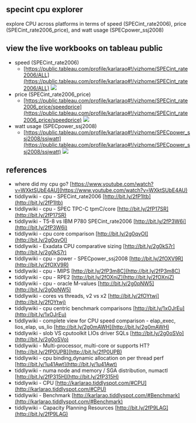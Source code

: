 
## specint cpu explorer
explore CPU across platforms in terms of speed (SPECint_rate2006), price (SPECint_rate2006_price), and watt usage (SPECpower_ssj2008)


## view the live workbooks on tableau public
- speed (SPECint_rate2006) 
	- [https://public.tableau.com/profile/karlarao#!/vizhome/SPECint_rate2006/ALL](https://public.tableau.com/profile/karlarao#!/vizhome/SPECint_rate2006/ALL)
	![](http://i.imgur.com/IWKnxZt.png)
- price (SPECint_rate2006_price)
	- [https://public.tableau.com/profile/karlarao#!/vizhome/SPECint_rate2006_price/speedprice](https://public.tableau.com/profile/karlarao#!/vizhome/SPECint_rate2006_price/speedprice)
	![](http://i.imgur.com/aqhIJwJ.png)
- watt usage (SPECpower_ssj2008)
	- [https://public.tableau.com/profile/karlarao#!/vizhome/SPECpower_ssj2008/ssjwatt](https://public.tableau.com/profile/karlarao#!/vizhome/SPECpower_ssj2008/ssjwatt)
	![](http://i.imgur.com/37TbtoC.png)


## references
- where did my cpu go? [https://www.youtube.com/watch?v=WXktSUbE4AU](https://www.youtube.com/watch?v=WXktSUbE4AU)
- tiddlywiki - cpu - SPECint_rate2006 [http://bit.ly/2fP1ltb](http://bit.ly/2fP1ltb)
- tiddlywiki - cpu - SPEC TPC-C tpmC/core [http://bit.ly/2fP17SR](http://bit.ly/2fP17SR)
- tiddlywiki - T5-8 vs IBM P780 SPECint_rate2006 [http://bit.ly/2fP3W6i](http://bit.ly/2fP3W6i)
- tiddlywiki - cpu core comparison [http://bit.ly/2g0qyOI](http://bit.ly/2g0qyOI)
- tiddlywiki - Exadata CPU comparative sizing [http://bit.ly/2g0kS7r](http://bit.ly/2g0kS7r)
- tiddlywiki - cpu - power - SPECpower_ssj2008 [http://bit.ly/2fOXV9R](http://bit.ly/2fOXV9R)
- tiddlywiki - cpu - MIPS [http://bit.ly/2fP3m8C](http://bit.ly/2fP3m8C)
- tiddlywiki - cpu - RPE2 [http://bit.ly/2fOXnjZ](http://bit.ly/2fOXnjZ)
- tiddlywiki - cpu - oracle M-values [http://bit.ly/2g0pNW5](http://bit.ly/2g0pNW5)
- tiddlywiki - cores vs threads, v2 vs x2 [http://bit.ly/2fOYtwj](http://bit.ly/2fOYtwj)
- tiddlywiki - cpu centric benchmark comparisons [http://bit.ly/1xOJrEu](http://bit.ly/1xOJrEu)
- tiddlywiki - complete view for CPU speed comparison - elap_exec, lios_elap, us_lio [http://bit.ly/2g0mAWH](http://bit.ly/2g0mAWH)
- tiddlywiki - slob VS cputoolkit LIOs driver SQLs [http://bit.ly/2g0oSVo](http://bit.ly/2g0oSVo)
- tiddlywiki - Multi-processor, multi-core or supports HT? [http://bit.ly/2fP0UPB](http://bit.ly/2fP0UPB)
- tiddlywiki - cpu binding,dynamic allocation on per thread perf [http://bit.ly/1u41Awt](http://bit.ly/1u41Awt)	
- tiddlywiki - numa node and memory / SGA distribution, numactl [http://bit.ly/2fP315H](http://bit.ly/2fP315H)
- tiddlywiki - CPU [http://karlarao.tiddlyspot.com/#CPU](http://karlarao.tiddlyspot.com/#CPU)
- tiddlywiki - Benchmark [http://karlarao.tiddlyspot.com/#Benchmark](http://karlarao.tiddlyspot.com/#Benchmark)
- tiddlywiki - Capacity Planning Resources [http://bit.ly/2fP9LAG](http://bit.ly/2fP9LAG)